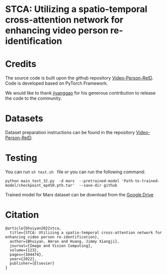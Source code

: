 # STCA: Utilizing a spatio-temporal cross-attention network for enhancing video person re-identification

# Credits
The source code is built upon the github repository [Video-Person-ReID](https://github.com/jiyanggao/Video-Person-ReID). Code is developed based on PyTorch Framework.

We would like to thank [jiyanggao](https://github.com/jiyanggao/Video-Person-ReID) for his generous contribution to release the code to the community.

# Datasets
Dataset preparation instructions can be found in the repository [Video-Person-ReID](https://github.com/jiyanggao/Video-Person-ReID). 

# Testing 

You can run  `sh test.sh ` file or you can run the following command:

` python main_test_32.py  -d mars  --pretrained-model 'Path-to-trained-model/checkpoint_ep450.pth.tar'  --save-dir github `


Trained model for Mars dataset can be download from the [Google Drive](https://drive.google.com/file/d/1v8Ho4K9a8nKAEiHry_61D7t_pzh8A7Hx/view?usp=sharing)


# Citation

```
@article{bhuiyan2022stca,
  title={STCA: Utilizing a spatio-temporal cross-attention network for enhancing video person re-identification},
  author={Bhuiyan, Amran and Huang, Jimmy Xiangji},
  journal={Image and Vision Computing},
  volume={123},
  pages={104474},
  year={2022},
  publisher={Elsevier}
}
```
